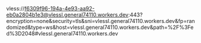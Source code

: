 vless://f6309f96-194a-4e93-aa92-eb0a2804b1e3@vlessl.general74110.workers.dev:443?encryption=none&security=tls&sni=vlessl.general74110.workers.dev&fp=randomized&type=ws&host=vlessl.general74110.workers.dev&path=%2F%3Fed%3D2048#vlessl.general74110.workers.dev